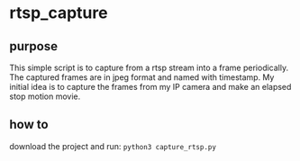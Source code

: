 # rtsp_capture

## purpose
This simple script is to capture from a rtsp stream into a frame periodically. The captured frames are in jpeg format and named with timestamp. 
My initial idea is to capture the frames from my IP camera and make an elapsed stop motion movie.

## how to
download the project and run:
`python3 capture_rtsp.py`
